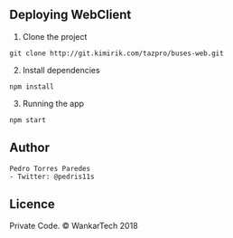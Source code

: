 ## Deploying WebClient

1. Clone the project

```
git clone http://git.kimirik.com/tazpro/buses-web.git
```

2. Install dependencies

```
npm install
```

3. Running the app

```
npm start
```

## Author

    Pedro Torres Paredes 
    - Twitter: @pedris11s

## Licence

Private Code. © WankarTech 2018
